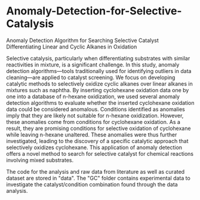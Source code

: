 # Anomaly-Detection-for-Selective-Catalysis
Anomaly Detection Algorithm for Searching Selective Catalyst Differentiating Linear and Cyclic Alkanes in Oxidation

Selective catalysis, particularly when differentiating substrates with similar reactivities in mixture, is a significant challenge. In this study, anomaly detection algorithms—tools traditionally used for identifying outliers in data cleaning—are applied to catalyst screening. We focus on developing catalytic methods to selectively oxidize cyclic alkanes over linear alkanes in mixtures such as naphtha. By inserting cyclohexane oxidation data one by one into a database of n-hexane oxidization, we used several anomaly detection algorithms to evaluate whether the inserted cyclohexane oxidation data could be considered anomalous. Conditions identified as anomalies imply that they are likely not suitable for n-hexane oxidization. However, these anomalies come from conditions for cyclohexane oxidation. As a result, they are promising conditions for selective oxidation of cyclohexane while leaving n-hexane unaltered. These anomalies were thus further investigated, leading to the discovery of a specific catalytic approach that selectively oxidizes cyclohexane. This application of anomaly detection offers a novel method to search for selective catalyst for chemical reactions involving mixed substrates.

The code for the analysis and raw data from literature as well as curated dataset are stored in "data". The "GC" folder contains experimental data to investigate the catalyst/condition combination found through the data analysis.
